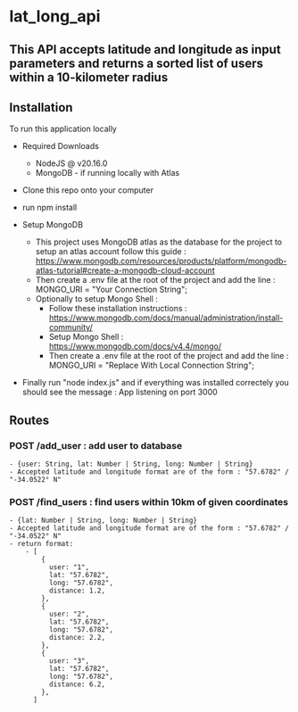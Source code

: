 # lat_long_api

## This API accepts latitude and longitude as input parameters and returns a sorted list of users within a 10-kilometer radius


## Installation

To run this application locally

- Required Downloads
    - NodeJS @ v20.16.0
    - MongoDB - if running locally with Atlas

- Clone this repo onto your computer
- run npm install
- Setup MongoDB
    - This project uses MongoDB atlas as the database for the project to setup an atlas account follow this guide : https://www.mongodb.com/resources/products/platform/mongodb-atlas-tutorial#create-a-mongodb-cloud-account
    - Then create a .env file at the root of the project and add the line : MONGO_URI = "Your Connection String";
    - Optionally to setup Mongo Shell :
        - Follow these installation instructions : https://www.mongodb.com/docs/manual/administration/install-community/
        - Setup Mongo Shell : https://www.mongodb.com/docs/v4.4/mongo/
        - Then create a .env file at the root of the project and add the line : MONGO_URI = "Replace With Local Connection String";
- Finally run "node index.js" and if everything was installed correctely you should see the message : App listening on port 3000

## Routes

### POST /add_user : add user to database 
    - {user: String, lat: Number | String, long: Number | String}
    - Accepted latitude and longitude format are of the form : "57.6782" / "-34.0522° N"

### POST /find_users : find users within 10km of given coordinates
    - {lat: Number | String, long: Number | String}
    - Accepted latitude and longitude format are of the form : "57.6782" / "-34.0522° N"
    - return format:
        - [
            {
              user: "1",
              lat: "57.6782",
              long: "57.6782",
              distance: 1.2,
            },
            {
              user: "2",
              lat: "57.6782",
              long: "57.6782",
              distance: 2.2,
            },
            {
              user: "3",
              lat: "57.6782",
              long: "57.6782",
              distance: 6.2,
            },
          ]





